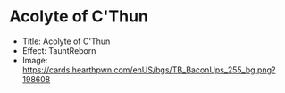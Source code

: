 # Acolyte of C'Thun
- Title:  Acolyte of C'Thun
- Effect:  TauntReborn
- Image:  https://cards.hearthpwn.com/enUS/bgs/TB_BaconUps_255_bg.png?198608
